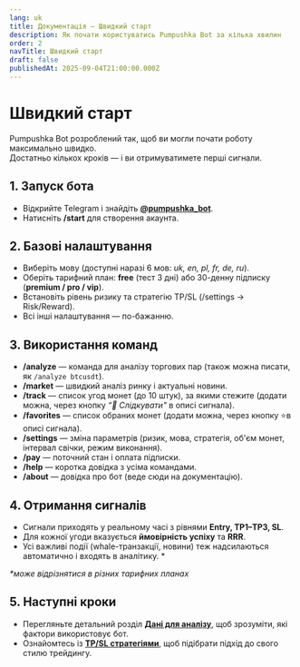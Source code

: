 ```yaml
---
lang: uk
title: Документація — Швидкий старт
description: Як почати користуватись Pumpushka Bot за кілька хвилин
order: 2
navTitle: Швидкий старт
draft: false
publishedAt: 2025-09-04T21:00:00.000Z
---
```


# Швидкий старт

Pumpushka Bot розроблений так, щоб ви могли почати роботу максимально швидко.\
Достатньо кількох кроків — і ви отримуватимете перші сигнали.

## 1. Запуск бота

* Відкрийте Telegram і знайдіть **[@pumpushka\_bot](https://t.me/pumpushka_bot)**.
* Натисніть **/start** для створення акаунта.

## 2. Базові налаштування

* Виберіть мову (доступні наразі 6 мов: *uk, en, pl, fr, de, ru*).
* Оберіть тарифний план: **free** (тест 3 дні) або 30-денну підписку (**premium / pro / vip**).
* Встановіть рівень ризику та стратегію TP/SL (/settings → Risk/Reward).
* Всі інші налаштування — по-бажанню.

## 3. Використання команд

* **/analyze** — команда для аналізу торгових пар (також можна писати, як `/analyze btcusdt`).
* **/market** — швидкий аналіз ринку і актуальні новини.
* **/track** — список угод монет (до 10 штук), за якими стежите (додати можна, через кнопку *“🔔 Слідкувати"* в описі сигнала).
* **/favorites** — список обраних монет (додати можна, через кнопку ⭐️в описі сигнала).
* **/settings** — зміна параметрів (ризик, мова, стратегія, об'єм монет, інтервал свічки, режим виконання).
* **/pay** — поточний стан і оплата підписки.
* **/help** — коротка довідка з усіма командами.
* **/about** — довідка про бот (веде сюди на документацію).

## 4. Отримання сигналів

* Сигнали приходять у реальному часі з рівнями **Entry, TP1–TP3, SL**.
* Для кожної угоди вказується **ймовірність успіху** та **RRR**.
* Усі важливі події (whale-транзакції, новини) теж надсилаються автоматично і входять в аналітику. \*

*\*може відрізнятися в різних тарифних планах*

## 5. Наступні кроки

* Перегляньте детальний розділ **[Дані для аналізу](https://www.pumpushka.trade/docs/analyze)**, щоб зрозуміти, які фактори використовує бот.
* Ознайомтесь із **[TP/SL стратегіями](https://www.pumpushka.trade/docs/strategies)**, щоб підібрати підхід до свого стилю трейдингу.
